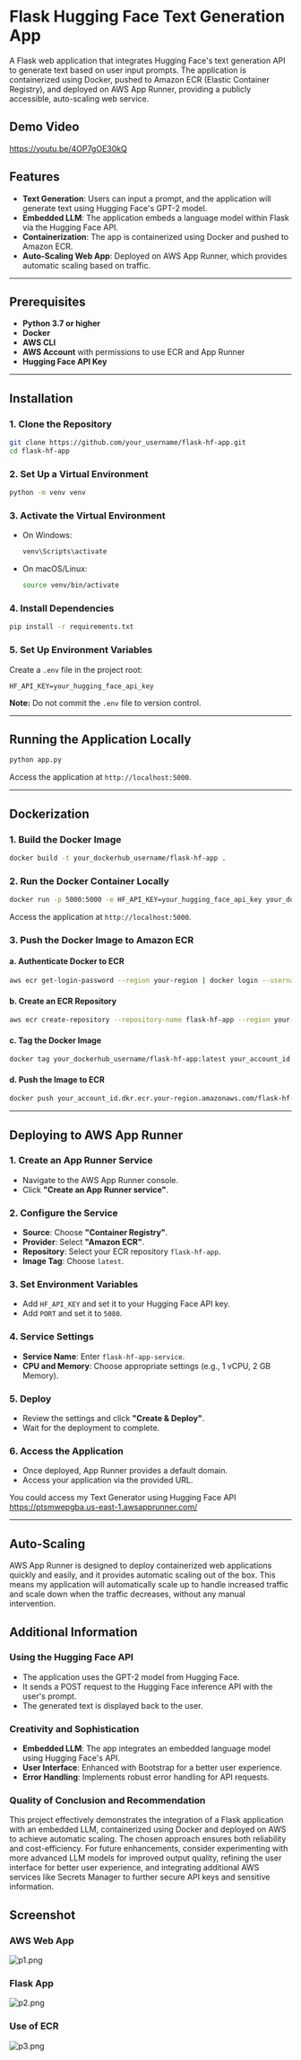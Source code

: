 # Flask Hugging Face Text Generation App

A Flask web application that integrates Hugging Face's text generation API to generate text based on user input prompts. The application is containerized using Docker, pushed to Amazon ECR (Elastic Container Registry), and deployed on AWS App Runner, providing a publicly accessible, auto-scaling web service.
## Demo Video
https://youtu.be/4OP7gOE30kQ

## Features

- **Text Generation**: Users can input a prompt, and the application will generate text using Hugging Face's GPT-2 model.
- **Embedded LLM**: The application embeds a language model within Flask via the Hugging Face API.
- **Containerization**: The app is containerized using Docker and pushed to Amazon ECR.
- **Auto-Scaling Web App**: Deployed on AWS App Runner, which provides automatic scaling based on traffic.

---

## Prerequisites

- **Python 3.7 or higher**
- **Docker**
- **AWS CLI**
- **AWS Account** with permissions to use ECR and App Runner
- **Hugging Face API Key**

---

## Installation

### 1. Clone the Repository

```bash
git clone https://github.com/your_username/flask-hf-app.git
cd flask-hf-app
```

### 2. Set Up a Virtual Environment

```bash
python -m venv venv
```

### 3. Activate the Virtual Environment

- On Windows:

  ```bash
  venv\Scripts\activate
  ```

- On macOS/Linux:

  ```bash
  source venv/bin/activate
  ```

### 4. Install Dependencies

```bash
pip install -r requirements.txt
```

### 5. Set Up Environment Variables

Create a `.env` file in the project root:

```
HF_API_KEY=your_hugging_face_api_key
```

**Note:** Do not commit the `.env` file to version control.

---

## Running the Application Locally

```bash
python app.py
```

Access the application at `http://localhost:5000`.

---

## Dockerization

### 1. Build the Docker Image

```bash
docker build -t your_dockerhub_username/flask-hf-app .
```

### 2. Run the Docker Container Locally

```bash
docker run -p 5000:5000 -e HF_API_KEY=your_hugging_face_api_key your_dockerhub_username/flask-hf-app
```

Access the application at `http://localhost:5000`.

### 3. Push the Docker Image to Amazon ECR

#### a. Authenticate Docker to ECR

```bash
aws ecr get-login-password --region your-region | docker login --username AWS --password-stdin your_account_id.dkr.ecr.your-region.amazonaws.com
```

#### b. Create an ECR Repository

```bash
aws ecr create-repository --repository-name flask-hf-app --region your-region
```

#### c. Tag the Docker Image

```bash
docker tag your_dockerhub_username/flask-hf-app:latest your_account_id.dkr.ecr.your-region.amazonaws.com/flask-hf-app:latest
```

#### d. Push the Image to ECR

```bash
docker push your_account_id.dkr.ecr.your-region.amazonaws.com/flask-hf-app:latest
```

---

## Deploying to AWS App Runner

### 1. Create an App Runner Service

- Navigate to the AWS App Runner console.
- Click **"Create an App Runner service"**.

### 2. Configure the Service

- **Source**: Choose **"Container Registry"**.
- **Provider**: Select **"Amazon ECR"**.
- **Repository**: Select your ECR repository `flask-hf-app`.
- **Image Tag**: Choose `latest`.

### 3. Set Environment Variables

- Add `HF_API_KEY` and set it to your Hugging Face API key.
- Add `PORT` and set it to `5080`.

### 4. Service Settings

- **Service Name**: Enter `flask-hf-app-service`.
- **CPU and Memory**: Choose appropriate settings (e.g., 1 vCPU, 2 GB Memory).

### 5. Deploy

- Review the settings and click **"Create & Deploy"**.
- Wait for the deployment to complete.

### 6. Access the Application

- Once deployed, App Runner provides a default domain.
- Access your application via the provided URL.

You could access my Text Generator using Hugging Face API
https://ptsmwepgba.us-east-1.awsapprunner.com/

---

##  Auto-Scaling

AWS App Runner is designed to deploy containerized web applications quickly and easily, and it provides automatic scaling out of the box. This means my application will automatically scale up to handle increased traffic and scale down when the traffic decreases, without any manual intervention.

## Additional Information

### Using the Hugging Face API

- The application uses the GPT-2 model from Hugging Face.
- It sends a POST request to the Hugging Face inference API with the user's prompt.
- The generated text is displayed back to the user.

### Creativity and Sophistication

- **Embedded LLM**: The app integrates an embedded language model using Hugging Face's API.
- **User Interface**: Enhanced with Bootstrap for a better user experience.
- **Error Handling**: Implements robust error handling for API requests.
### Quality of Conclusion and Recommendation
This project effectively demonstrates the integration of a Flask application with an embedded LLM, containerized using Docker and deployed on AWS to achieve automatic scaling. The chosen approach ensures both reliability and cost-efficiency. For future enhancements, consider experimenting with more advanced LLM models for improved output quality, refining the user interface for better user experience, and integrating additional AWS services like Secrets Manager to further secure API keys and sensitive information.
## Screenshot
### AWS Web App
![p1.png](p1.png)
### Flask App
![p2.png](p2.png)
### Use of ECR
![p3.png](p3.png)


